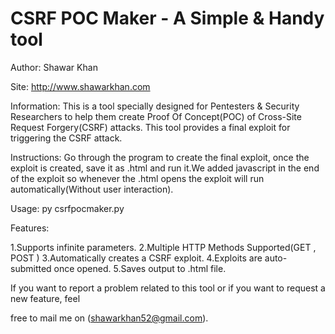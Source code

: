 # CSRF POC Maker - A Simple &amp; Handy tool
Author: Shawar Khan

Site: http://www.shawarkhan.com

Information:
This is a tool specially designed for Pentesters  & Security Researchers to help them create Proof Of Concept(POC) of Cross-Site Request Forgery(CSRF) attacks. This tool provides a final exploit for triggering the CSRF attack.                     

Instructions:
Go through the program to create the final exploit, once the exploit is created, save it as .html and run it.We added javascript in the end of the exploit so whenever the .html opens the exploit will run automatically(Without user interaction).

Usage: py csrfpocmaker.py

Features:

1.Supports infinite parameters.
2.Multiple HTTP Methods Supported(GET , POST )
3.Automatically creates a CSRF exploit.
4.Exploits are auto-submitted once opened.
5.Saves output to .html file.

If you want to report a problem related to this tool or if you want to request a new feature, feel 

free to mail me on (shawarkhan52@gmail.com).



